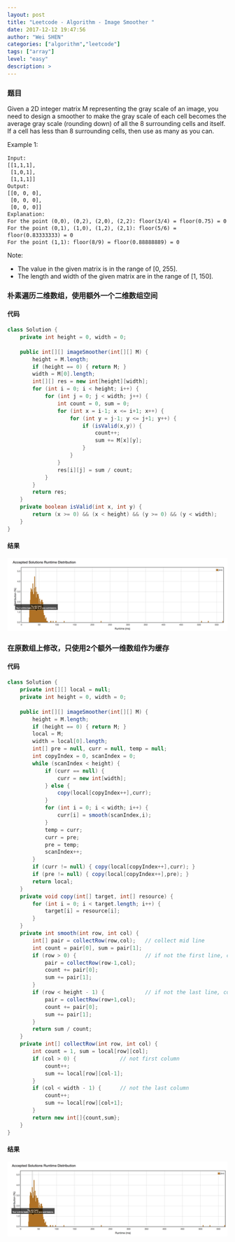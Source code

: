 ```yaml
---
layout: post
title: "Leetcode - Algorithm - Image Smoother "
date: 2017-12-12 19:47:56
author: "Wei SHEN"
categories: ["algorithm","leetcode"]
tags: ["array"]
level: "easy"
description: >
---
```


### 题目
Given a 2D integer matrix M representing the gray scale of an image, you need to design a smoother to make the gray scale of each cell becomes the average gray scale (rounding down) of all the 8 surrounding cells and itself. If a cell has less than 8 surrounding cells, then use as many as you can.

Example 1:
```
Input:
[[1,1,1],
 [1,0,1],
 [1,1,1]]
Output:
[[0, 0, 0],
 [0, 0, 0],
 [0, 0, 0]]
Explanation:
For the point (0,0), (0,2), (2,0), (2,2): floor(3/4) = floor(0.75) = 0
For the point (0,1), (1,0), (1,2), (2,1): floor(5/6) = floor(0.83333333) = 0
For the point (1,1): floor(8/9) = floor(0.88888889) = 0
```

Note:
* The value in the given matrix is in the range of [0, 255].
* The length and width of the given matrix are in the range of [1, 150].


### 朴素遍历二维数组，使用额外一个二维数组空间

#### 代码
```java
class Solution {
    private int height = 0, width = 0;

    public int[][] imageSmoother(int[][] M) {
        height = M.length;
        if (height == 0) { return M; }
        width = M[0].length;
        int[][] res = new int[height][width];
        for (int i = 0; i < height; i++) {
            for (int j = 0; j < width; j++) {
                int count = 0, sum = 0;
                for (int x = i-1; x <= i+1; x++) {
                    for (int y = j-1; y <= j+1; y++) {
                        if (isValid(x,y)) {
                            count++;
                            sum += M[x][y];
                        }
                    }
                }
                res[i][j] = sum / count;
            }
        }
        return res;
    }
    private boolean isValid(int x, int y) {
        return (x >= 0) && (x < height) && (y >= 0) && (y < width);
    }
}
```

#### 结果
![image-smoother-1](/images/leetcode/image-smoother-1.png)


### 在原数组上修改，只使用2个额外一维数组作为缓存

#### 代码
```java
class Solution {
    private int[][] local = null;
    private int height = 0, width = 0;

    public int[][] imageSmoother(int[][] M) {
        height = M.length;
        if (height == 0) { return M; }
        local = M;
        width = local[0].length;
        int[] pre = null, curr = null, temp = null;
        int copyIndex = 0, scanIndex = 0;
        while (scanIndex < height) {
            if (curr == null) {
                curr = new int[width];
            } else {
                copy(local[copyIndex++],curr);
            }
            for (int i = 0; i < width; i++) {
                curr[i] = smooth(scanIndex,i);
            }
            temp = curr;
            curr = pre;
            pre = temp;
            scanIndex++;
        }
        if (curr != null) { copy(local[copyIndex++],curr); }
        if (pre != null) { copy(local[copyIndex++],pre); }
        return local;
    }
    private void copy(int[] target, int[] resource) {
        for (int i = 0; i < target.length; i++) {
            target[i] = resource[i];
        }
    }
    private int smooth(int row, int col) {
        int[] pair = collectRow(row,col);   // collect mid line
        int count = pair[0], sum = pair[1];
        if (row > 0) {                      // if not the first line, collect first line
            pair = collectRow(row-1,col);
            count += pair[0];
            sum += pair[1];
        }
        if (row < height - 1) {             // if not the last line, collect last line
            pair = collectRow(row+1,col);
            count += pair[0];
            sum += pair[1];
        }
        return sum / count;
    }
    private int[] collectRow(int row, int col) {
        int count = 1, sum = local[row][col];
        if (col > 0) {              // not first column
            count++;
            sum += local[row][col-1];
        }
        if (col < width - 1) {      // not the last column
            count++;
            sum += local[row][col+1];
        }
        return new int[]{count,sum};
    }
}
```

#### 结果
![image-smoother-2](/images/leetcode/image-smoother-2.png)
